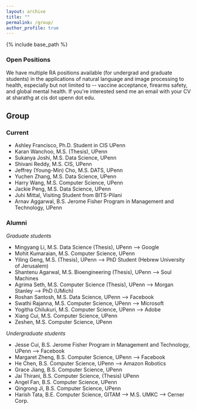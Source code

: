```yaml
---
layout: archive
title: ""
permalink: /group/
author_profile: true
---
```


{% include base_path %}

### Open Positions 
We have multiple RA positions available (for undergrad and graduate students) in the applications of natural language and image processing to health, especially but not limited to  -- vaccine acceptance, firearms safety, and global mental health. If you're interested send me an email with your CV at sharathg at cis dot upenn dot edu.

## Group
### Current
+ Ashley Francisco, Ph.D. Student in CIS UPenn
+ Karan Wanchoo, M.S. (Thesis), UPenn
+ Sukanya Joshi, M.S. Data Science, UPenn
+ Shivani Reddy, M.S. CIS, UPenn
+ Jeffrey (Young-Min) Cho, M.S. DATS, UPenn
+ Yuchen Zhang, M.S. Data Science, UPenn 
+ Harry Wang, M.S. Computer Science, UPenn
+ Jackie Peng, M.S. Data Science, UPenn 
+ Juhi Mittal, Visiting Student from BITS-Pilani
+ Arnav Aggarwal, B.S. Jerome Fisher Program in Management and Technology, UPenn

### Alumni
*Graduate students*
+ Mingyang Li, M.S. Data Science (Thesis), UPenn --> Google
+ Mohit Kumaraian, M.S. Computer Science, UPenn
+ Yiling Geng, M.S. (Thesis), UPenn --> PhD Student (Hebrew University of Jerusalem)
+ Shantenu Agarwal, M.S. Bioengineering (Thesis), UPenn -->  Soul Machines
+ Agrima Seth, M.S. Computer Science (Thesis), UPenn --> Morgan Stanley --> PhD (UMich)
+ Roshan Santosh, M.S. Data Science, UPenn --> Facebook
+ Swathi Rajanna, M.S. Computer Science, UPenn --> Microsoft
+ Yogitha Chilukuri, M.S. Computer Science, UPenn --> Adobe
+ Xiang Cui, M.S. Computer Science, UPenn
+ Zeshen, M.S. Computer Science, UPenn

*Undergraduate students*
+ Jesse Cui, B.S. Jerome Fisher Program in Management and Technology, UPenn --> Facebook 
+ Margaret Zheng, B.S. Computer Science, UPenn --> Facebook 
+ He Chen, B.S. Computer Science, UPenn --> Amazon Robotics
+ Grace Jiang, B.S. Computer Science, UPenn 
+ Jai Thirani, B.S. Computer Science, (Thesis) UPenn 
+ Angel Fan, B.S. Computer Science, UPenn 
+ Qingrong Ji, B.S. Computer Science, UPenn
+ Harish Tata, B.E. Computer Science, GITAM --> M.S. UMKC --> Cerner Corp.
